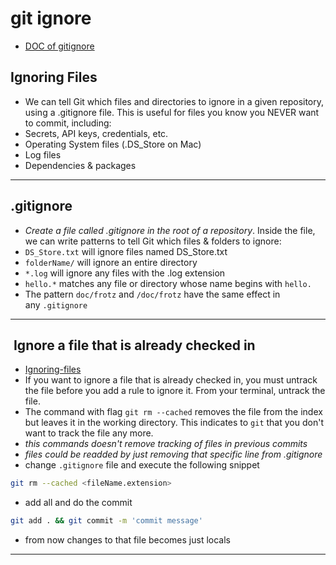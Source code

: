 # git ignore

- [DOC of gitignore](https://git-scm.com/docs/gitignore)

## Ignoring Files

- We can tell Git which files and directories to ignore in a given repository, using a .gitignore file. This is useful for files you know you NEVER want to commit, including:
- Secrets, API keys, credentials, etc.
- Operating System files (.DS_Store on Mac)
- Log files
- Dependencies & packages

---

## .gitignore

- _Create a file called .gitignore in the root of a repository_. Inside the file, we can write patterns to tell Git which files & folders to ignore:
- `DS_Store.txt` will ignore files named DS_Store.txt
- `folderName/` will ignore an entire directory
- `*.log` will ignore any files with the .log extension
- `hello.*` matches any file or directory whose name begins with `hello.`
- The pattern `doc/frotz` and `/doc/frotz` have the same effect in any `.gitignore`

---

##  Ignore a file that is already checked in

- [Ignoring-files](https://docs.github.com/en/get-started/getting-started-with-git/ignoring-files)
- If you want to ignore a file that is already checked in, you must untrack the file before you add a rule to ignore it. From your terminal, untrack the file.
- The command with flag `git rm --cached` removes the file from the index but leaves it in the working directory. This indicates to `git` that you don't want to track the file any more.
- _this commands doesn't remove tracking of files in previous commits_
- _files could be readded by just removing that specific line from .gitignore_
- change `.gitignore` file and execute the following snippet

```bash
git rm --cached <fileName.extension>
```

- add all and do the commit

```bash
git add . && git commit -m 'commit message'
```

- from now changes to that file becomes just locals

---
